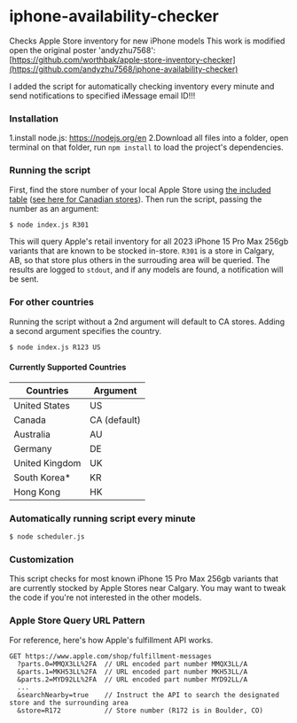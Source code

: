 # iphone-availability-checker
Checks Apple Store inventory for new iPhone models
This work is modified open the original poster 'andyzhu7568':
[https://github.com/worthbak/apple-store-inventory-checker](https://github.com/andyzhu7568/iphone-availability-checker)

I added the script for automatically checking inventory every minute and send notifications to specified iMessage email ID!!!

### Installation 
1.install node.js:
https://nodejs.org/en
2.Download all files into a folder, open terminal on that folder, run `npm install` to load the project's dependencies. 

### Running the script
First, find the store number of your local Apple Store using [the included table](./apple-store-numbers-us.md) ([see here for Canadian stores](./apple-store-numbers-canada.md)). Then run the script, passing the number as an argument:

```sh
$ node index.js R301
```

This will query Apple's retail inventory for all 2023 iPhone 15 Pro Max 256gb variants that are known to be stocked in-store. `R301` is a store in Calgary, AB, so that store plus others in the surrouding area will be queried. The results are logged to `stdout`, and if any models are found, a notification will be sent. 

### For other countries

Running the script without a 2nd argument will default to CA stores. Adding a second argument specifies the country.
```sh
$ node index.js R123 US
```

#### Currently Supported Countries
| Countries         | Argument     |
| ----------------- | ------------ |
| United States     | US           |
| Canada            | CA (default) |
| Australia         | AU           |
| Germany           | DE           |
| United Kingdom    | UK           |
| South Korea*      | KR           |
| Hong Kong         | HK           |



### Automatically running script every minute

```sh
$ node scheduler.js
```

### Customization 
This script checks for most known iPhone 15 Pro Max 256gb variants that are currently stocked by Apple Stores near Calgary.
You may want to tweak the code if you're not interested in the other models.

### Apple Store Query URL Pattern
For reference, here's how Apple's fulfillment API works.

```
GET https://www.apple.com/shop/fulfillment-messages
  ?parts.0=MMQX3LL%2FA  // URL encoded part number MMQX3LL/A
  &parts.1=MKH53LL%2FA  // URL encoded part number MKH53LL/A
  &parts.2=MYD92LL%2FA  // URL encoded part number MYD92LL/A
  ...
  &searchNearby=true    // Instruct the API to search the designated store and the surrounding area
  &store=R172           // Store number (R172 is in Boulder, CO)
```
